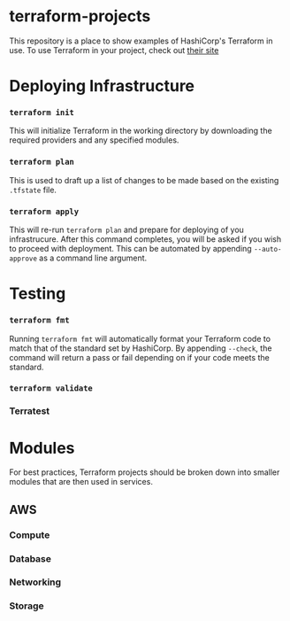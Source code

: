 # terraform-projects
This repository is a place to show examples of HashiCorp's Terraform in use.
To use Terraform in your project, check out [their site](https://www.terraform.io/)

# Deploying Infrastructure

### `terraform init`
This will initialize Terraform in the working directory by downloading the required providers and any specified modules. 

### `terraform plan`
This is used to draft up a list of changes to be made based on the existing `.tfstate` file. 

### `terraform apply`
This will re-run `terraform plan` and prepare for deploying of you infrastrucure. After this 
command completes, you will be asked if you wish to proceed with deployment. This can be automated 
by appending `--auto-approve` as a command line argument.

# Testing

### `terraform fmt`
Running `terraform fmt` will automatically format your Terraform code to match that of the standard set
by HashiCorp. By appending `--check`, the command will return a pass or fail depending on if your code
meets the standard.

### `terraform validate`

### Terratest

# Modules
For best practices, Terraform projects should be broken down into smaller modules that are then used
in services.

## AWS

### Compute

### Database

### Networking

### Storage